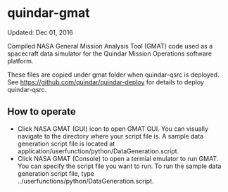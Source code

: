 # quindar-gmat

Updated: Dec 01, 2016

Compiled NASA General Mission Analysis Tool (GMAT) code used as a spacecraft data simulator for the Quindar Mission Operations software platform.

These files are copied under gmat folder when quindar-qsrc is deployed.  See  https://github.com/quindar/quindar-deploy for details to deploy quindar-qsrc. 

## How to operate
* Click NASA GMAT (GUI) icon to open GMAT GUI.  You can visually navigate to the directory where your script file is.  A sample data generation script file is located at application/userfunction/python/DataGeneration.script.
* Click NASA GMAT (Console) to open a termial emulator to run GMAT.  You can specify the script file you want to run.  To run the sample data generation script file, type ../userfunctions/python/DataGeneration.script.


